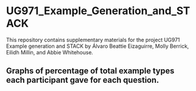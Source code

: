 # UG971_Example_Generation_and_STACK
This repository contains supplementary materials for the project UG971 Example generation and STACK by Álvaro Beattie Eizaguirre, Molly Berrick, Eilidh Millin, and Abbie Whitehouse.

Graphs of percentage of total example types each participant gave for each question.
---------------------


